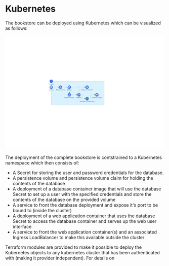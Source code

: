 # Kubernetes

The bookstore can be deployed using Kubernetes which can be visualized as follows:

![kubernetes bookstore](images/bookstore_kubernetes.png)


The deployment of the complete bookstore is contstrained to a Kubernetes namespace which then consists of:

* A Secret for storing the user and password credentials for the database.
* A persistence volume and persistence volume claim for holding the contents of the database
* A deployment of a database container image that will use the database Secret to set up a user with the specified credentials and store the contents of the database on the provided volume
* A service to front the database deployment and expose it's port to be bound to (inside the cluster)
* A deployment of a web application container that uses the database Secret to access the database container and serves up the web user interface
* A service to front the web application container(s) and an associated Ingress LoadBalancer to make this available outside the cluster

Terraform modules are provided to make it possible to deploy the Kubernetes objects to any kubernetes cluster that has been authenticated with (making it provider independent). For details on 
